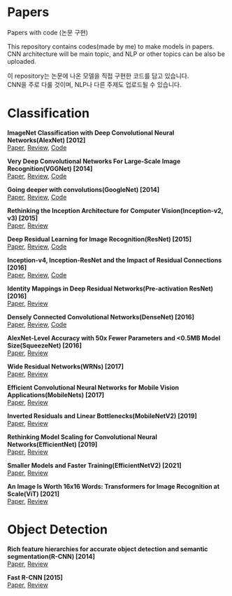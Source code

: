 # Papers
Papers with code (논문 구현)

This repository contains codes(made by me) to make models in papers.  
CNN architecture will be main topic, and NLP or other topics can be also be uploaded.

이 repository는 논문에 나온 모델을 직접 구현한 코드를 담고 있습니다.  
CNN을 주로 다룰 것이며, NLP나 다른 주제도 업로드될 수 있습니다.

# Classification  

**ImageNet Classification with Deep Convolutional Neural Networks(AlexNet) [2012]**   
[Paper](https://proceedings.neurips.cc/paper/2012/file/c399862d3b9d6b76c8436e924a68c45b-Paper.pdf), [Review](https://luckyhappycircuit.tistory.com/entry/ImageNet-Classification-with-Deep-Convolutional-Neural-NetworksAlexnet), [Code](https://github.com/Parkyosep/Papers/blob/main/Classification/Alexnet(PyTorch).ipynb)  

**Very Deep Convolutional Networks For Large-Scale Image Recognition(VGGNet) [2014]**  
[Paper](https://arxiv.org/pdf/1409.1556.pdf), [Review](https://luckyhappycircuit.tistory.com/entry/Very-Deep-Convolutional-Networks-For-Large-Scale-Image-RecognitionVGGNet), [Code](https://github.com/Parkyosep/Papers/blob/main/Classification/VGGNet(PyTorch).ipynb)  

**Going deeper with convolutions(GoogleNet) [2014]**  
[Paper](https://arxiv.org/abs/1409.4842), [Review](https://luckyhappycircuit.tistory.com/entry/Going-deeper-with-convolutionsGoogLeNet), [Code](https://github.com/Parkyosep/Papers/blob/main/Classification/GoogLeNet(PyTorch).ipynb)  

**Rethinking the Inception Architecture for Computer Vision(Inception-v2, v3) [2015]**  
[Paper](https://arxiv.org/pdf/1512.00567.pdf), [Review](https://luckyhappycircuit.tistory.com/entry/Rethinking-the-Inception-Architecture-for-Computer-VisionInception-v2-v3)  

**Deep Residual Learning for Image Recognition(ResNet) [2015]**  
[Paper](https://arxiv.org/abs/1512.03385), [Review](https://luckyhappycircuit.tistory.com/entry/Deep-Residual-Learning-for-Image-RecognitionResNet), [Code](https://github.com/Parkyosep/Papers/blob/main/Classification/ResNet(PyTorch).ipynb)  
  
**Inception-v4, Inception-ResNet and the Impact of Residual Connections [2016]**  
[Paper](https://arxiv.org/pdf/1602.07261v2.pdf), [Review](https://luckyhappycircuit.tistory.com/entry/Inception-v4-Inception-ResNet-and-the-Impact-of-Residual-Connections), [Code](https://github.com/Parkyosep/Papers/blob/main/Classification/Inception_v4(PyTorch).ipynb)  

**Identity Mappings in Deep Residual Networks(Pre-activation ResNet) [2016]**  
[Paper](https://arxiv.org/pdf/1603.05027.pdf), [Review](https://luckyhappycircuit.tistory.com/entry/Identity-Mappings-in-Deep-Residual-NetworksPre-activation-ResNet)  
  
**Densely Connected Convolutional Networks(DenseNet) [2016]**  
[Paper](https://arxiv.org/pdf/1608.06993.pdf), [Review](https://luckyhappycircuit.tistory.com/entry/Densely-Connected-Convolutional-NetworksDenseNet), [Code](https://github.com/Parkyosep/Papers/blob/main/Classification/DenseNet(PyTorch).ipynb)  

**AlexNet-Level Accuracy with 50x Fewer Parameters and <0.5MB Model Size(SqueezeNet) [2016]**  
[Paper](https://arxiv.org/abs/1602.07360), [Review](https://luckyhappycircuit.tistory.com/entry/SQUEEZENET-ALEXNET-LEVEL-ACCURACY-WITH50X-FEWER-PARAMETERS-AND-05MB-MODEL-SIZE)

**Wide Residual Networks(WRNs) [2017]**  
[Paper](https://arxiv.org/pdf/1605.07146.pdf), [Review](https://luckyhappycircuit.tistory.com/entry/Wide-Residual-NetworksWRNs)  

**Efficient Convolutional Neural Networks for Mobile Vision Applications(MobileNets) [2017]**  
[Paper](https://arxiv.org/abs/1704.04861), [Review](https://luckyhappycircuit.tistory.com/entry/MobileNets-Efficient-Convolutional-Neural-Networks-for-Mobile-Vision-Applications)

**Inverted Residuals and Linear Bottlenecks(MobileNetV2) [2019]**  
[Paper](https://arxiv.org/abs/1801.04381), [Review](https://luckyhappycircuit.tistory.com/entry/MobileNetV2-Inverted-Residuals-and-Linear-Bottlenecks)

**Rethinking Model Scaling for Convolutional Neural Networks(EfficientNet) [2019]**  
[Paper](https://arxiv.org/abs/1905.11946), [Review](https://luckyhappycircuit.tistory.com/entry/EfficientNet-Rethinking-Model-Scaling-for-Convolutional-Neural-Networks)

**Smaller Models and Faster Training(EfficientNetV2) [2021]**  
[Paper](https://arxiv.org/abs/2104.00298), [Review](https://luckyhappycircuit.tistory.com/entry/EfficientNetV2-Smaller-Models-and-Faster-Training)

**An Image Is Worth 16x16 Words: Transformers for Image Recognition at Scale(ViT) [2021]**  
[Paper](https://arxiv.org/abs/2010.11929), [Review](https://luckyhappycircuit.tistory.com/entry/An-Image-Is-Worth-16x16-Words-Transformers-for-Image-Recognition-at-Scale)

# Object Detection  
**Rich feature hierarchies for accurate object detection and semantic segmentation(R-CNN) [2014]**    
[Paper](https://arxiv.org/pdf/1311.2524.pdf), [Review](https://luckyhappycircuit.tistory.com/entry/Rich-feature-hierarchies-for-accurate-object-detection-and-semantic-segmentationR-CNN)  

**Fast R-CNN [2015]**    
[Paper](https://arxiv.org/pdf/1504.08083.pdf), [Review](https://luckyhappycircuit.tistory.com/entry/Fast-R-CNN)  

